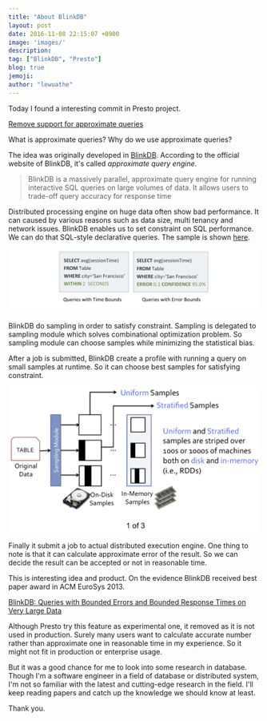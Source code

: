 ```yaml
---
title: "About BlinkDB"
layout: post
date: 2016-11-08 22:15:07 +0900
image: 'images/'
description:
tag: ["BlinkDB", "Presto"]
blog: true
jemoji:
author: "lewuathe"
---
```


Today I found a interesting commit in Presto project.

[Remove support for approximate queries](https://github.com/prestodb/presto/commit/01718217269d9024ddb059f7190ad66744ee78d4)

What is approximate queries? Why do we use approximate queries?

The idea was originally developed in [BlinkDB](http://blinkdb.org/). According to the official website of BlinkDB,
it's called *approximate query engine*.

> BlinkDB is a massively parallel, approximate query engine for running interactive SQL queries on large volumes of data. It allows users to trade-off query accuracy for response time

Distributed processing engine on huge data often show bad performance. It can caused by various reasons such as data size, multi tenancy and network issues.
BlinkDB enables us to set constraint on SQL performance. We can do that SQL-style declarative queries. The sample is shown [here](http://blinkdb.org/).

![example](/images/posts/2016-11-08-about-blinkdb/example.png)

BlinkDB do sampling in order to satisfy constraint. Sampling is delegated to sampling module which solves combinational optimization problem.
So sampling module can choose samples while minimizing the statistical bias.

After a job is submitted, BlinkDB create a profile with running a query on small samples at runtime. So it can choose best samples for satisfying constraint.

![architecture](/images/posts/2016-11-08-about-blinkdb/architecture.png)

Finally it submit a job to actual distributed execution engine. One thing to note is that it can calculate approximate error of the result.
So we can decide the result can be accepted or not in reasonable time.

This is interesting idea and product. On the evidence BlinkDB received best paper award in ACM EuroSys 2013.

[BlinkDB: Queries with Bounded Errors and Bounded Response Times on Very Large Data](https://sameeragarwal.github.io/blinkdb_eurosys13.pdf)

Although Presto try this feature as experimental one, it removed as it is not used in production. Surely many users want to calculate accurate number
rather than approximate one in reasonable time in my experience. So it might not fit in production or enterprise usage.

But it was a good chance for me to look into some research in database. Though I'm a software engineer in a field of database or distributed system,
I'm not so familiar with the latest and cutting-edge research in the field. I'll keep reading papers and catch up the knowledge we should know at least.

Thank you.
